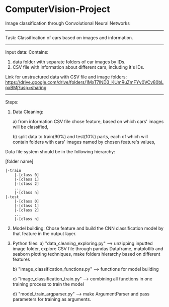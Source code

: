 # ComputerVision-Project

Image classification through Convolutional Neural Networks
_________________________________________________________

Task: Classification of cars based on images and information.
_________________________________________________________________
Input data:
Contains:
1. data folder with separate folders of car images by IDs.
2. CSV file with information about different cars, including it's IDs.

Link for unstructured data with CSV file and image folders:
https://drive.google.com/drive/folders/1MxT7lND3_KUmRuZmFYv0VCv80bLpxBMj?usp=sharing
_________________________________________________________________
Steps:

1. Data Cleaning: 

   a) from information CSV file chose feature, based on which cars' images will be classified,

   b) split data to train(90%) and test(10%) parts, each of which will contain folders with cars' images named by chosen feature's values,

Data file system should be in the following hierarchy:

[folder name]

    |-train
        |-[class 0]
        |-[class 1]
        |-[class 2]
        ...
        |-[class n]
    |-test
        |-[class 0]
        |-[class 1]
        |-[class 2]
        ...
        |-[class n]

2. Model building:
   Chose feature and build the CNN classification model by that feature in the output layer.
   
3. Python files:
   a) "data_cleaning_exploring.py" --> unzipping inputted image folder, explore CSV file through pandas Dataframe, 
      matplotlib and seaborn plotting techniques, make folders hierarchy based on different features
      
   b) "Image_classification_functions.py" --> functions for model building
   
   c) "Image_classification_train.py" --> combining all functions in one training process to train the model
   
   d) "model_train_argparser.py" --> make ArgumentParser and pass parameters for training as arguments.
   

   
